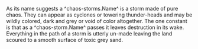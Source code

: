 As its name suggests a ^chaos-storms.Name^ is a storm made of pure chaos. They can appear as cyclones or towering thunder-heads and may be wildly colored, dark and grey or void of color altogether. The one constant is that as a ^chaos-storm.Name^ passes it leaves destruction in its wake. Everything in the path of a storm is utterly un-made leaving the land scoured to a smooth surface of toxic grey sand.